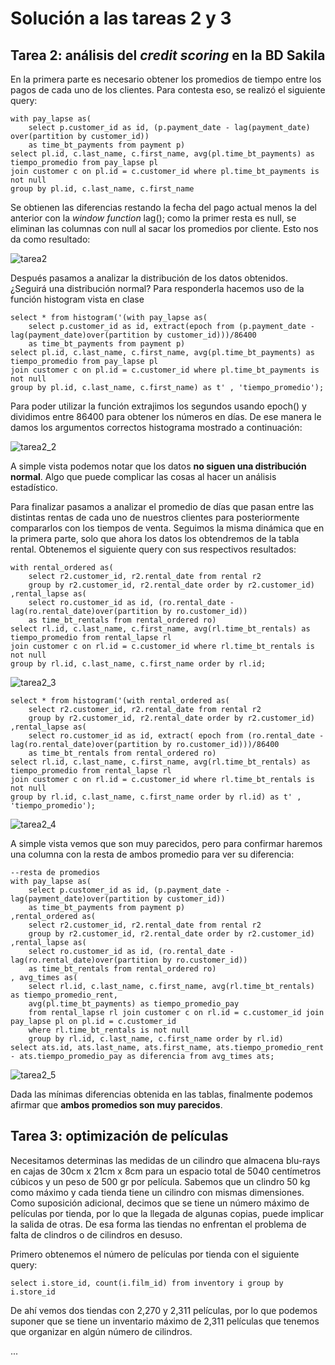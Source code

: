 # Solución a las tareas 2 y 3

## Tarea 2: análisis del *credit scoring* en la BD Sakila

En la primera parte es necesario obtener los promedios de tiempo entre los pagos de cada uno de los clientes. Para contesta eso, se realizó el siguiente query:

```
with pay_lapse as(
	select p.customer_id as id, (p.payment_date - lag(payment_date) over(partition by customer_id)) 
	as time_bt_payments from payment p)
select pl.id, c.last_name, c.first_name, avg(pl.time_bt_payments) as tiempo_promedio from pay_lapse pl 
join customer c on pl.id = c.customer_id where pl.time_bt_payments is not null
group by pl.id, c.last_name, c.first_name 
```

Se obtienen las diferencias restando la fecha del pago actual menos la del anterior con la *window function* lag(); como la primer
resta es null, se eliminan las columnas con null al sacar los promedios por cliente. Esto nos da como resultado:

![tarea2](https://user-images.githubusercontent.com/70402438/114288447-a65d2b00-9a35-11eb-8e35-a46e6f948802.png)

Después pasamos a analizar la distribución de los datos obtenidos. ¿Seguirá una distribución normal? Para responderla hacemos uso de la función histogram vista en clase

```
select * from histogram('(with pay_lapse as(
	select p.customer_id as id, extract(epoch from (p.payment_date - lag(payment_date)over(partition by customer_id)))/86400
	as time_bt_payments from payment p)
select pl.id, c.last_name, c.first_name, avg(pl.time_bt_payments) as tiempo_promedio from pay_lapse pl 
join customer c on pl.id = c.customer_id where pl.time_bt_payments is not null
group by pl.id, c.last_name, c.first_name) as t' , 'tiempo_promedio'); 
```

Para poder utilizar la función extrajimos los segundos usando epoch() y dividimos entre 86400 para obtener los números en días. De ese manera le damos los argumentos correctos
histograma mostrado a continuación:

![tarea2_2](https://user-images.githubusercontent.com/70402438/114289718-a95d1900-9a3f-11eb-9d74-5d2c02a6cadc.png)

A simple vista podemos notar que los datos **no siguen una distribución normal**. Algo que puede complicar las cosas al hacer un análisis estadístico.

Para finalizar pasamos a analizar el promedio de días que pasan entre las distintas rentas de cada uno de nuestros clientes para posteriormente compararlos con los tiempos 
de venta. Seguimos la misma dinámica que en la primera parte, solo que ahora los datos los obtendremos de la tabla rental. Obtenemos el siguiente query con sus respectivos
resultados:

```
with rental_ordered as(
	select r2.customer_id, r2.rental_date from rental r2
	group by r2.customer_id, r2.rental_date order by r2.customer_id)
,rental_lapse as(
	select ro.customer_id as id, (ro.rental_date - lag(ro.rental_date)over(partition by ro.customer_id))
	as time_bt_rentals from rental_ordered ro)
select rl.id, c.last_name, c.first_name, avg(rl.time_bt_rentals) as tiempo_promedio from rental_lapse rl 
join customer c on rl.id = c.customer_id where rl.time_bt_rentals is not null
group by rl.id, c.last_name, c.first_name order by rl.id;
```

![tarea2_3](https://user-images.githubusercontent.com/70402438/114290487-b7ae3380-9a45-11eb-94b9-9a2b857f0d22.png)

```
select * from histogram('(with rental_ordered as(
	select r2.customer_id, r2.rental_date from rental r2
	group by r2.customer_id, r2.rental_date order by r2.customer_id)
,rental_lapse as(
	select ro.customer_id as id, extract( epoch from (ro.rental_date - lag(ro.rental_date)over(partition by ro.customer_id)))/86400
	as time_bt_rentals from rental_ordered ro)
select rl.id, c.last_name, c.first_name, avg(rl.time_bt_rentals) as tiempo_promedio from rental_lapse rl 
join customer c on rl.id = c.customer_id where rl.time_bt_rentals is not null
group by rl.id, c.last_name, c.first_name order by rl.id) as t' , 'tiempo_promedio');
```

![tarea2_4](https://user-images.githubusercontent.com/70402438/114290494-bc72e780-9a45-11eb-80e0-1ae70e884886.png)

A simple vista vemos que son muy parecidos, pero para confirmar haremos una columna con la resta de ambos promedio para ver su diferencia:

```
--resta de promedios
with pay_lapse as(
	select p.customer_id as id, (p.payment_date - lag(payment_date)over(partition by customer_id))
	as time_bt_payments from payment p)
,rental_ordered as(
	select r2.customer_id, r2.rental_date from rental r2
	group by r2.customer_id, r2.rental_date order by r2.customer_id)
,rental_lapse as(
	select ro.customer_id as id, (ro.rental_date - lag(ro.rental_date)over(partition by ro.customer_id))
	as time_bt_rentals from rental_ordered ro)
, avg_times as(
	select rl.id, c.last_name, c.first_name, avg(rl.time_bt_rentals) as tiempo_promedio_rent, 
	avg(pl.time_bt_payments) as tiempo_promedio_pay
	from rental_lapse rl join customer c on rl.id = c.customer_id join pay_lapse pl on pl.id = c.customer_id
	where rl.time_bt_rentals is not null
	group by rl.id, c.last_name, c.first_name order by rl.id)
select ats.id, ats.last_name, ats.first_name, ats.tiempo_promedio_rent - ats.tiempo_promedio_pay as diferencia from avg_times ats;
```
![tarea2_5](https://user-images.githubusercontent.com/70402438/114290779-93ebed00-9a47-11eb-904b-6f87788d279d.png)

Dada las mínimas diferencias obtenida en las tablas, finalmente podemos afirmar que **ambos promedios son muy parecidos**.

## Tarea 3: optimización de películas

Necesitamos determinas las medidas de un cilindro que almacena blu-rays en cajas de 30cm x 21cm x 8cm para un espacio total de 5040 centímetros cúbicos y un peso de 500 gr por película. Sabemos que un clindro 50 kg como máximo y cada tienda tiene un cilindro con mismas dimensiones. Como suposición adicional, decimos que se tiene un número máximo de películas por tienda, por lo que la llegada de algunas copias, puede implicar la salida de otras. De esa forma las tiendas no enfrentan el problema de falta de clindros o de cilindros en desuso.

Primero obtenemos el número de películas por tienda con el siguiente query:

```
select i.store_id, count(i.film_id) from inventory i group by i.store_id 
```

De ahí vemos dos tiendas con 2,270 y 2,311 películas, por lo que podemos suponer que se tiene un inventario máximo de 2,311 películas que tenemos que organizar en algún número de cilindros.

...
